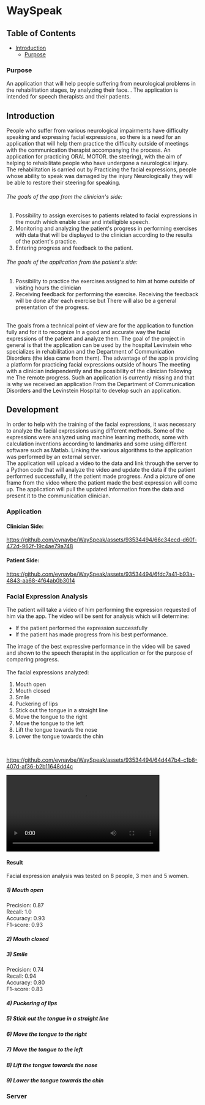 # WaySpeak
## Table of Contents  
 - [Introduction](#introduction)  
   - [Purpose](#purpose)  
 
### Purpose
An application that will help people suffering from neurological problems in the rehabilitation stages, by analyzing their face.
. The application is intended for speech therapists and their patients.

## Introduction
People who suffer from various neurological impairments have difficulty speaking and expressing facial expressions, so there is a need for an application that will help them practice the difficulty outside of meetings with the communication therapist accompanying the process.
An application for practicing ORAL MOTOR.
the steering), with the aim of helping to rehabilitate people who have undergone a neurological injury. The rehabilitation is carried out by
Practicing the facial expressions, people whose ability to speak was damaged by the injury
Neurologically they will be able to restore their steering for speaking.
###### The goals of the app from the clinician's side:
1) Possibility to assign exercises to patients related to facial expressions in the mouth
which enable clear and intelligible speech.
2) Monitoring and analyzing the patient's progress in performing exercises with data that will be displayed
to the clinician according to the results of the patient's practice.
3) Entering progress and feedback to the patient.

###### The goals of the application from the patient's side:
1) Possibility to practice the exercises assigned to him at home outside of visiting hours
the clinician
2) Receiving feedback for performing the exercise. Receiving the feedback will be done after each exercise but
There will also be a general presentation of the progress.

</br>
The goals from a technical point of view are for the application to function fully and for it to recognize
In a good and accurate way the facial expressions of the patient and analyze them.
The goal of the project in general is that the application can be used by the hospital
Levinstein who specializes in rehabilitation and the Department of Communication Disorders (the idea came from them).
The advantage of the app is providing a platform for practicing facial expressions outside of hours
The meeting with a clinician independently and the possibility of the clinician following me
The remote progress. Such an application is currently missing and that is why we received an application
From the Department of Communication Disorders and the Levinstein Hospital to develop such an application.


## Development
In order to help with the training of the facial expressions, it was necessary to analyze the facial expressions using different methods. Some of the expressions were analyzed using machine learning methods, some with calculation inventions according to landmarks and some using different software such as Matlab. Linking the various algorithms to the application was performed by an external server.</br>
The application will upload a video to the data and link through the server to a Python code that will analyze the video and update the data if the patient performed successfully, if the patient made progress. And a picture of one frame from the video where the patient made the best expression will come up. The application will pull the updated information from the data and present it to the communication clinician.
### Application
#### Clinician Side:



https://github.com/eynavbe/WaySpeak/assets/93534494/66c34ecd-d60f-472d-962f-19c4ae79a748




#### Patient Side:
https://github.com/eynavbe/WaySpeak/assets/93534494/6fdc7a41-b93a-4843-aa68-4f64ab0b3014

### Facial Expression Analysis
The patient will take a video of him performing the expression requested of him via the app. The video will be sent for analysis which will determine:
- If the patient performed the expression successfully
- If the patient has made progress from his best performance.</br>


The image of the best expressive performance in the video will be saved and shown to the speech therapist in the application or for the purpose of comparing progress.</br></br>
The facial expressions analyzed:
1) Mouth open
2) Mouth closed
3) Smile
4) Puckering of lips
5) Stick out the tongue in a straight line
6) Move the tongue to the right
7) Move the tongue to the left
8) Lift the tongue towards the nose
9) Lower the tongue towards the chin
</br>

https://github.com/eynavbe/WaySpeak/assets/93534494/64d447b4-c1b8-407d-af36-b2b11648dd4c

<video controls width="400">
  <source src="https://github.com/eynavbe/WaySpeak/assets/93534494/6fdc7a41-b93a-4843-aa68-4f64ab0b3014" type="video/mp4">
  Your browser does not support the video tag.
</video>

#### Result
Facial expression analysis was tested on 8 people, 3 men and 5 women.
##### 1) Mouth open
Precision: 0.87 </br>
Recall: 1.0 </br>
Accuracy: 0.93 </br>
F1-score: 0.93 </br>

##### 2) Mouth closed

##### 3) Smile
Precision: 0.74 </br>
Recall: 0.94 </br>
Accuracy: 0.80 </br>
F1-score: 0.83 </br>
##### 4) Puckering of lips
##### 5) Stick out the tongue in a straight line
##### 6) Move the tongue to the right
##### 7) Move the tongue to the left
##### 8) Lift the tongue towards the nose
##### 9) Lower the tongue towards the chin
### Server




